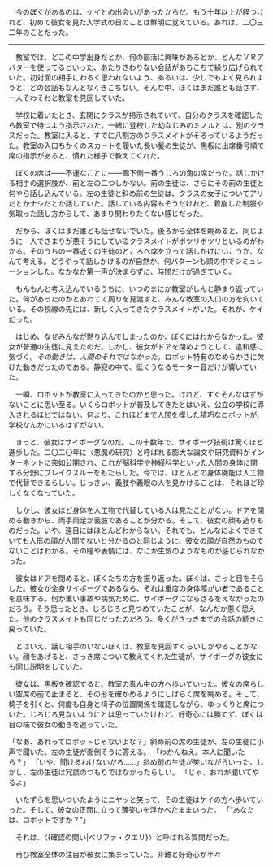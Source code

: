 　今のぼくがあるのは、ケイとの出会いがあったからだ。もう十年以上が経つけれど、初めて彼女を見た入学式の日のことは鮮明に覚えている。あれは、二〇三二年のことだった。

---

　教室では、どこの中学出身だとか、何の部活に興味があるとか、どんなＶＲアバターを使ってるといった、あたりさわりない会話があちこちで繰り広げられていた。初対面の相手にわるく思われないよう、あるいは、少しでもよく見られようと、どの会話もなんとなくぎこちない。そんな中、ぼくはまだ誰とも話さず、一人そわそわと教室を見回していた。

　学校に着いたとき、玄関にクラスが掲示されていて、自分のクラスを確認したら教室で待つよう指示された。一緒に登校した幼なじみのミノルとは、別のクラスだった。教室に入ると、すでに八割方のクラスメイトがそろっているようだった。教室の入口ちかくのスカートを履いた長い髪の生徒が、黒板に出席番号順で席の指示があると、慣れた様子で教えてくれた。

　ぼくの席は――不運なことに――廊下側一番うしろの角の席だった。話しかける相手の選択肢が、前と左の二つしかない。前の生徒は、さらにその前の生徒と何やら話し込んでいる。左の生徒と斜め前の生徒は、クラスの女子についてアリだとかナシだとか話していた。話している内容もそうだけれど、着崩した制服や気取った話し方からして、あまり関わりたくない感じだった。

　だから、ぼくはまだ誰とも話せないでいた。後ろから全体を眺めると、同じように一人できまりが悪そうにしているクラスメイトがポツリポツリといるのがわかる。そのうちの一番近くの生徒のところへ席を立って話しかけにいこうか、なんて考える。どうやって話しかけるのが自然か、何パターンも頭の中でシミュレーションした。なかなか第一声が決まらずに、時間だけが過ぎていく。

　もんもんと考え込んでいるうちに、いつのまにか教室がしんと静まり返っていた。何があったのかとあわてて周りを見渡すと、みんな教室の入口の方を向いている。その視線の先には、新しく入ってきたクラスメイトがいた。それが、ケイだった。

　はじめ、なぜみんなが黙り込んでしまったのか、ぼくにはわからなかった。彼女が普通の生徒に見えたのだ。しかし、彼女がドアを閉めようとして、違和感に気づく。*その動きは*、*人間のそれではなかった*。ロボット特有のなめらかさに欠けた動きだったのである。静寂の中で、低くうなるモーター音だけが響いていた。

　一瞬、ロボットが教室に入ってきたのかと思った。けれど、すぐそんなはずがないことに思い至る。いくらロボットが普及してきたとはいえ、公立の学校に導入されるほどではない。何より、これほどまで人間を模した精巧なロボットが、学校なんかにいるはずがない。

　きっと、彼女はサイボーグなのだ。この十数年で、サイボーグ技術は驚くほど進歩した。二〇二〇年に〈悪魔の研究〉と呼ばれる膨大な論文や研究資料がインターネットに突如公開され、これが脳科学や神経科学といった人間の身体に関する分野にブレイクスルーをもたらした。今では、ほとんどの身体機能は人工物で代替できるらしい。じっさい、義肢や義眼の人を見かけることは、それほど珍しくなくなっていた。

　しかし、彼女ほど身体を人工物で代替している人は見たことがない。ドアを閉める動きから、両手両足が義肢であることが分かる。そして、彼女の顔も造りものだった。いや、遠目にはほとんどわからない。それでも、どんなによくできていても人形の顔が人間でないと分かるのと同じように、彼女の顔が自然のものでないことはわかる。その瞳や表情には、なにか生気のようなものが感じられなかった。

　彼女はドアを閉めると、ぼくたちの方を振り返った。ぼくは、さっと目をそらした。彼女が全身サイボーグであるなら、それは重度の身体障がい者であることを意味する。何か重い事故や病気ために、サイボーグにならざるをえなかったのだろう。そう思ったとき、じろじろと見つめていたことが、なんだか悪く思えた。他のクラスメイトも同じだったのだろう。多くがさっきまでの会話の続きに戻っていた。

　とはいえ、話し相手のいないぼくは、教室を見回すくらいしかやることがない。顔をあげると、さっき席について教えてくれた生徒が、サイボーグの彼女にも同じ説明をしていた。

　彼女は、黒板を確認すると、教室の真ん中の方へ歩いていった。彼女の席らしい空席の前で止まると、その形を確かめるようにしばらく席を眺める。そして、椅子を引くと、何度も自身と椅子の位置関係を確認しながら、ゆっくりと席についた。じろじろ見ないようにとは思っていたけれど、好奇心には勝てず、ぼくは目の端で彼女の動きを追っていた。

「なあ、あれってロボットじゃないよな？」斜め前の席の生徒が、左の生徒に小声で聞いた。左の生徒が面倒そうに答える。
「わかんねえ。本人に聞いたら？」
「いや、聞けるわけないだろ……」斜め前の生徒が笑いながらいった。しかし、左の生徒は冗談のつもりではなかったらしい。
「じゃ、おれが聞いてやるよ」

　いたずらを思いついたようにニヤッと笑って、その生徒はケイの方へ歩いていった。そして、彼女の正面に立って薄笑いを浮かべたままいった。
「“あなたは、ロボットですか？”」

　それは、〈{確認の問い|ベリファ・クエリ}〉と呼ばれる質問だった。

　再び教室全体の注目が彼女に集まっていた。非難と好奇心が半々


